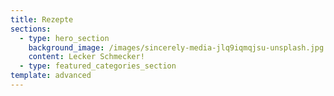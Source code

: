```yaml
---
title: Rezepte
sections:
  - type: hero_section
    background_image: /images/sincerely-media-jlq9iqmqjsu-unsplash.jpg
    content: Lecker Schmecker!
  - type: featured_categories_section
template: advanced
---
```

